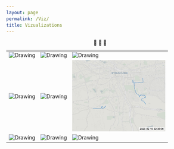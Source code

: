 ```yaml
---
layout: page
permalink: /Viz/
title: Vizualizations
---
```


<div align="center"> 🎊 🎊 🎊 </div>

<table>

<tr>
<td> <img src="https://github.com/MatthewRGonzalez/AotC/blob/master/images/map.png?raw=true" alt="Drawing" style="width: 250px;"/> </td>
<td> <img src="https://github.com/MatthewRGonzalez/AotC/blob/master/images/plots.png?raw=true" alt="Drawing" style="width: 250px;"/> </td>
<td> <img src="https://github.com/MatthewRGonzalez/AotC/blob/master/images/Rplot03.png?raw=true" alt="Drawing" style="width: 250px;"/> </td>
  


</tr>




<td> 
<img src="https://github.com/MatthewRGonzalez/AotC/blob/master/images/Screen%20Shot%202021-03-09%20at%2010.07.43%20AM.png?raw=true" alt="Drawing" style="width: 250px;"/> </td>
<td> <img src="https://user-images.githubusercontent.com/48069432/112761510-a71fa700-8fc9-11eb-98a6-0fcf8db11097.png" alt="Drawing" style="width: 250px;"/> </td><td> <img src= "https://github.com/mrgonzal-SU/Visualizations/blob/master/centro_bus_vis.gif?raw=true" alt="Drawing" style="width: 250px;"/> </td>

</tr>
<tr>

<td> <img src="https://user-images.githubusercontent.com/48069432/112762197-6f662e80-8fcc-11eb-88b8-f9e9c5064af1.png" alt="Drawing" style="width: 250px;"/> </td>
<td> <img src="https://camo.githubusercontent.com/76e7b4a5a22d42193a0a24d345260643b808f39a/68747470733a2f2f6769746875622e636f6d2f6d72676f6e7a616c2d53552f56697375616c697a6174696f6e732f626c6f622f6d61737465722f666c6f7765722e6769663f7261773d74727565" alt="Drawing" style="width: 250px;"/> </td>
<td> <img src="https://user-images.githubusercontent.com/48069432/112762223-886edf80-8fcc-11eb-8072-5c7f137310c2.png" alt="Drawing" style="width: 250px;"/> </td></tr>


</table>



